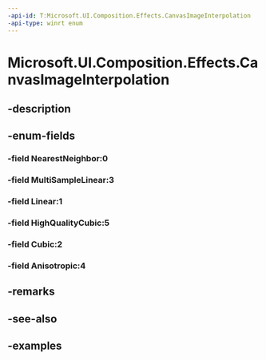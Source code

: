 ```yaml
---
-api-id: T:Microsoft.UI.Composition.Effects.CanvasImageInterpolation
-api-type: winrt enum
---
```


<!-- Enumeration syntax.
public enum CanvasImageInterpolation : int 
-->

# Microsoft.UI.Composition.Effects.CanvasImageInterpolation

## -description

## -enum-fields
### -field NearestNeighbor:0

### -field MultiSampleLinear:3

### -field Linear:1

### -field HighQualityCubic:5

### -field Cubic:2

### -field Anisotropic:4

## -remarks

## -see-also

## -examples


